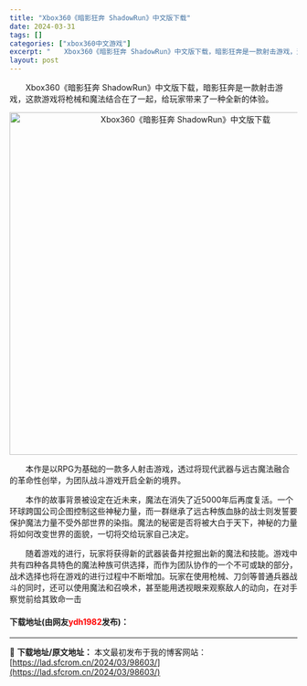 ```yaml
---
title: "Xbox360《暗影狂奔 ShadowRun》中文版下载"
date: 2024-03-31
tags: []
categories: ["xbox360中文游戏"]
excerpt: "　　Xbox360《暗影狂奔 ShadowRun》中文版下载，暗影狂奔是一款射击游戏，这款游戏将枪械和魔法结合在了一起，给玩家带来了一种全新的体验。 　　本作是以RPG为基础的一款多人射击游戏，透过将现代武器与远古魔法融合的革命性创举，为团队战斗游戏开启全新的境界。 　　本作的故事背景被设定在近未来&hellip;"
layout: post
---
```


 <p>　　Xbox360《暗影狂奔 ShadowRun》中文版下载，暗影狂奔是一款射击游戏，这款游戏将枪械和魔法结合在了一起，给玩家带来了一种全新的体验。</p> <p align="center"><img align="" border="0" src="https://lad.sfcrom.cn/wp-content/uploads/2024/03/20240330_6608405371a67.webp" width="600" alt="Xbox360《暗影狂奔 ShadowRun》中文版下载" /></p> <p>　　本作是以RPG为基础的一款多人射击游戏，透过将现代武器与远古魔法融合的革命性创举，为团队战斗游戏开启全新的境界。</p> <p>　　本作的故事背景被设定在近未来，魔法在消失了近5000年后再度复活。一个环球跨国公司企图控制这些神秘力量，而一群继承了远古种族血脉的战士则发誓要保护魔法力量不受外部世界的染指。魔法的秘密是否将被大白于天下，神秘的力量将如何改变世界的面貌，一切将交给玩家自己决定。</p> <p>　　随着游戏的进行，玩家将获得新的武器装备并挖掘出新的魔法和技能。游戏中共有四种各具特色的魔法种族可供选择，而作为团队协作的一个不可或缺的部分，战术选择也将在游戏的进行过程中不断增加。玩家在使用枪械、刀剑等普通兵器战斗的同时，还可以使用魔法和召唤术，甚至能用透视眼来观察敌人的动向，在对手察觉前给其致命一击</p> <p><h4>下载地址(由网友<font color="red">ydh1982</font>发布)：</h4></p> 

---
📖 **下载地址/原文地址：** 本文最初发布于我的博客网站：[https://lad.sfcrom.cn/2024/03/98603/](https://lad.sfcrom.cn/2024/03/98603/)
